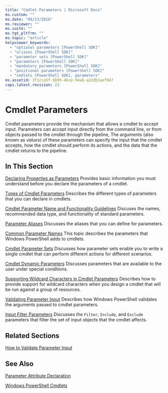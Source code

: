 ```yaml
---
title: "Cmdlet Parameters | Microsoft Docs"
ms.custom: ""
ms.date: "09/13/2016"
ms.reviewer: ""
ms.suite: ""
ms.tgt_pltfrm: ""
ms.topic: "article"
helpviewer_keywords:
  - "optional parameters [PowerShell SDK]"
  - "aliases [PowerShell SDK]"
  - "parameter sets [PowerShell SDK]"
  - "parameters [PowerShell SDK]"
  - "mandatory parameters [PowerShell SDK]"
  - "positional parameters [PowerShell SDK]"
  - "cmdlets [PowerShell SDK], parameters"
ms.assetid: 3f1cca5f-5b95-4bce-94a6-a22db1aefd47
caps.latest.revision: 23
---
```

# Cmdlet Parameters

Cmdlet parameters provide the mechanism that allows a cmdlet to accept input. Parameters can accept input directly from the command line, or from objects passed to the cmdlet through the pipeline, The arguments (also known as *values*) of these parameters can specify the input that the cmdlet accepts, how the cmdlet should perform its actions, and the data that the cmdlet returns to the pipeline.

## In This Section

[Declaring Properties as Parameters](./declaring-properties-as-parameters.md)
Provides basic information you must understand before you declare the parameters of a cmdlet.

[Types of Cmdlet Parameters](./types-of-cmdlet-parameters.md)
Describes the different types of parameters that you can declare in cmdlets.

[Cmdlet Parameter Name and Functionality Guidelines](./standard-cmdlet-parameter-names-and-types.md)
Discuses the names, recommended data type, and functionality of standard parameters.

[Parameter Aliases](./parameter-aliases.md)
Discusses the aliases that you can define for parameters.

[Common Parameter Names](./common-parameter-names.md)
This topic describes the parameters that Windows PowerShell adds to cmdlets.

[Cmdlet Parameter Sets](./cmdlet-parameter-sets.md)
Discusses how parameter sets enable you to write a single cmdlet that can perform different actions for different scenarios.

[Cmdlet Dynamic Parameters](./cmdlet-dynamic-parameters.md)
Discusses parameters that are available to the user under special conditions.

[Supporting Wildcard Characters in Cmdlet Parameters](./supporting-wildcard-characters-in-cmdlet-parameters.md)
Describes how to provide support for wildcard characters when you design a cmdlet that will be run against a group of resources.

[Validating Parameter Input](./validating-parameter-input.md)
Describes how Windows PowerShell validates the arguments passed to cmdlet parameters.

[Input Filter Parameters](./input-filter-parameters.md)
Discusses the `Filter`, `Include`, and `Exclude` parameters that filter the set of input objects that the cmdlet affects.

## Related Sections

[How to Validate Parameter Input](./how-to-validate-parameter-input.md)

## See Also

[Parameter Attribute Declaration](./parameter-attribute-declaration.md)

[Windows PowerShell Cmdlets](./cmdlet-overview.md)
